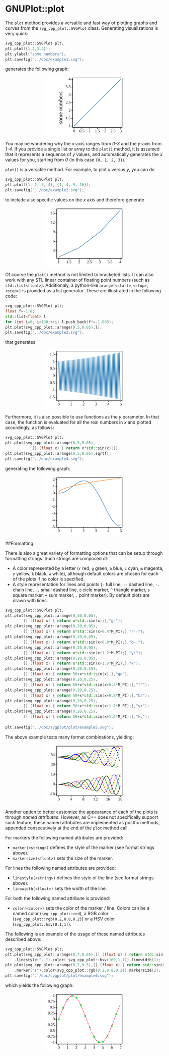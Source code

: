 # GNUPlot::plot

The `plot` method provides a versatile and fast way of plotting graphs and curves from the `svg_cpp_plot::SVGPlot` class. Generating visualizations is very quick:

```cpp
svg_cpp_plot::SVGPlot plt;
plt.plot({1,2,3,4});
plt.ylabel("some numbers");
plt.savefig("../doc/example1.svg");
```
generates the following graph:

<div style="text-align:center"><img 
 src="./plot/example1.svg" alt="example1" width="50%" /></div>
	
You may be wondering why the x-axis ranges from *0-3* and the *y*-axis from *1-4*. If you provide a single list or array to the `plot()` method, it is assumed that it represents a sequence of *y* values, and automatically generates the *x* values for you, starting from *0* (in this case `{0, 1, 2, 3}`).

`plot()` is a versatile method. For example, to plot *x* versus *y*, you can do

```cpp
svg_cpp_plot::SVGPlot plt;
plt.plot({1, 2, 3, 4}, {1, 4, 9, 16});
plt.savefig("../doc/example2.svg");
```
to include also specific values on the *x* axis and therefore generate

<div style="text-align:center"><img 
 src="./plot/example2.svg" alt="example2" width="50%" /></div>
	

Of course the `plot()` method is not limited to bracketed lists. It can also work with any STL linear container of floating point numbers (such as `std::list<float>`). Additionaly, a python-like `arange(<start>,<stop>,<step>)` is provided as a list generator. These are illustrated in the following code:

```cpp
svg_cpp_plot::SVGPlot plt;
float f=-1.0;
std::list<float> l; 
for (int i=0; i<100;++i) l.push_back(f*=-1.005);
plt.plot(svg_cpp_plot::arange(0,5,0.05),l);
plt.savefig("../doc/example3.svg");
```

that generates 

<div style="text-align:center"><img 
 src="./plot/example3.svg" alt="example3" width="50%" /></div>

Furthermore, it is also possible to use functions as the *y* parameter. In that case, the function is evaluated for all the real numbers in *x* and plotted accordingly, as follows:

```cpp
svg_cpp_plot::SVGPlot plt;
plt.plot(svg_cpp_plot::arange(0,5,0.05),
			[] (float x) { return x*std::sin(x);});
plt.plot(svg_cpp_plot::arange(0,5,0.05),sqrtf);
plt.savefig("../doc/example4.svg");
```
 
generating the following graph:

<div style="text-align:center"><img 
 src="./plot/example4.svg" alt="example4" width="50%" /></div>

##Formatting

 There is also a great variety of formatting options that can be setup through formatting strings. Such strings are composed of:
- A color represented by a letter (```r```  red, ```g```  green, ```b```  blue, ```c``` cyan, ```m``` magenta, ```y```  yellow, ```k```  black, ```w``` white), although default colors are chosen for each of the plots if no color is specified.
- A style representation for lines and points (```-``` full line, ```--``` dashed line, ```-.``` chain line, ```..``` small dashed line,  ```o``` cicle marker, ```^``` triangle marker, ```s``` square marker, ```+``` sum marker, ```.``` point marker). By default plots are drawn with lines. 
 
```cpp
svg_cpp_plot::SVGPlot plt;
plt.plot(svg_cpp_plot::arange(0,20,0.05),
        [] (float x) { return x*std::sin(x);},"g-");
plt.plot(svg_cpp_plot::arange(0,20,0.05),
        [] (float x) { return x*std::sin(x+0.4*M_PI);},"r--");
plt.plot(svg_cpp_plot::arange(0,20,0.05),
        [] (float x) { return x*std::sin(x+0.8*M_PI);},"b-.");
plt.plot(svg_cpp_plot::arange(0,20,0.05),
        [] (float x) { return x*std::sin(x+1.2*M_PI);},"y:");
plt.plot(svg_cpp_plot::arange(0,20,0.05),
        [] (float x) { return x*std::sin(x+1.6*M_PI);},"k");
plt.plot(svg_cpp_plot::arange(0,20,0.25),
        [] (float x) { return 50+x*std::sin(x);},"go");
plt.plot(svg_cpp_plot::arange(0,20,0.25),
        [] (float x) { return 50+x*std::sin(x+0.4*M_PI);},"r^");
plt.plot(svg_cpp_plot::arange(0,20,0.25),
        [] (float x) { return 50+x*std::sin(x+0.8*M_PI);},"bs");
plt.plot(svg_cpp_plot::arange(0,20,0.25),
        [] (float x) { return 50+x*std::sin(x+1.2*M_PI);},"y+");
plt.plot(svg_cpp_plot::arange(0,20,0.25),
        [] (float x) { return 50+x*std::sin(x+1.6*M_PI);},"k.");

plt.savefig("../doc/svgplot/plot/example5.svg");
```

The above example tests many format combinations, yielding:

<div style="text-align:center"><img 
 src="./plot/example5.svg" alt="example4" width="50%" /></div>

Another option to better customize the appearance of each of the plots is through *named attributes*. However, as C++ does not specifically support such feature, these named attributes are implemented as postfix methods, appended consecutively at the end of the `plot` method call.

For markers the following named attributes are provided:
- `marker(<string>)` defines the style of the marker (see format strings above).
- `markersize(<float>)` sets the size of the marker.

For lines the following named attributes are provided:
- `linestyle(<string>)` defines the style of the line (see format strings above).
- `linewidth(<float>)` sets the width of the line.

For both the following named attribute is provided:
- `color(<color>)` sets the color of the marker / line. Colors can be a named color (`svg_cpp_plot::red`), a RGB color (`svg_cpp_plot::rgb(0.2,0.8,0.2)`) or a HSV color (`svg_cpp_plot::hsv(0,1,1)`).

The following is an example of the usage of these named attributes described above:

```cpp
svg_cpp_plot::SVGPlot plt;
plt.plot(svg_cpp_plot::arange(0,7,0.05),[] (float x) { return std::sin(x); })
	.linestyle("-.").color( svg_cpp_plot::hsv(160,1,1)).linewidth(1);
plt.plot(svg_cpp_plot::arange(0,7,0.5),[] (float x) { return std::sin(x); })
	.marker("s").color(svg_cpp_plot::rgb(0.2,0.8,0.2)).markersize(2);
plt.savefig("../doc/svgplot/plot/example6.svg");
```

which yields the following graph:

<div style="text-align:center"><img 
 src="./plot/example6.svg" alt="example4" width="50%" /></div>


